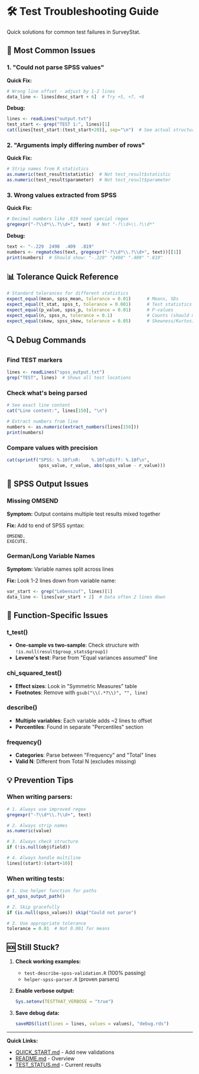 # 🛠️ Test Troubleshooting Guide

Quick solutions for common test failures in SurveyStat.

## 🔴 Most Common Issues

### 1. "Could not parse SPSS values"

**Quick Fix:**
```r
# Wrong line offset - adjust by 1-2 lines
data_line <- lines[desc_start + 6]  # Try +5, +7, +8
```

**Debug:**
```r
lines <- readLines("output.txt")
test_start <- grep("TEST 1:", lines)[1]
cat(lines[test_start:(test_start+20)], sep="\n")  # See actual structure
```

### 2. "Arguments imply differing number of rows"

**Quick Fix:**
```r
# Strip names from R statistics
as.numeric(test_result$statistic)  # Not test_result$statistic
as.numeric(test_result$parameter)  # Not test_result$parameter
```

### 3. Wrong values extracted from SPSS

**Quick Fix:**
```r
# Decimal numbers like .819 need special regex
gregexpr("-?\\d*\\.?\\d+", text)  # Not "-?\\d+\\.?\\d*"
```

**Debug:**
```r
text <- "-.229  2498  .409  .819"
numbers <- regmatches(text, gregexpr("-?\\d*\\.?\\d+", text))[[1]]
print(numbers)  # Should show: "-.229" "2498" ".409" ".819"
```

## 📊 Tolerance Quick Reference

```r
# Standard tolerances for different statistics
expect_equal(mean, spss_mean, tolerance = 0.01)      # Means, SDs
expect_equal(t_stat, spss_t, tolerance = 0.001)      # Test statistics
expect_equal(p_value, spss_p, tolerance = 0.01)      # P-values
expect_equal(n, spss_n, tolerance = 0.1)             # Counts (should match exactly)
expect_equal(skew, spss_skew, tolerance = 0.05)      # Skewness/Kurtosis
```

## 🔍 Debug Commands

### Find TEST markers
```r
lines <- readLines("spss_output.txt")
grep("TEST", lines)  # Shows all test locations
```

### Check what's being parsed
```r
# See exact line content
cat("Line content:", lines[150], "\n")

# Extract numbers from line
numbers <- as.numeric(extract_numbers(lines[150]))
print(numbers)
```

### Compare values with precision
```r
cat(sprintf("SPSS: %.10f\nR:    %.10f\nDiff: %.10f\n", 
            spss_value, r_value, abs(spss_value - r_value)))
```

## 🚨 SPSS Output Issues

### Missing OMSEND
**Symptom:** Output contains multiple test results mixed together

**Fix:** Add to end of SPSS syntax:
```spss
OMSEND.
EXECUTE.
```

### German/Long Variable Names
**Symptom:** Variable names split across lines

**Fix:** Look 1-2 lines down from variable name:
```r
var_start <- grep("Lebenszuf", lines)[1]
data_line <- lines[var_start + 2]  # Data often 2 lines down
```

## 🎯 Function-Specific Issues

### t_test()
- **One-sample vs two-sample**: Check structure with `!is.null(result$group_stats$group1)`
- **Levene's test**: Parse from "Equal variances assumed" line

### chi_squared_test()
- **Effect sizes**: Look in "Symmetric Measures" table
- **Footnotes**: Remove with `gsub("\\(.*?\\)", "", line)`

### describe()
- **Multiple variables**: Each variable adds ~2 lines to offset
- **Percentiles**: Found in separate "Percentiles" section

### frequency()
- **Categories**: Parse between "Frequency" and "Total" lines
- **Valid N**: Different from Total N (excludes missing)

## 💡 Prevention Tips

### When writing parsers:
```r
# 1. Always use improved regex
gregexpr("-?\\d*\\.?\\d+", text)

# 2. Always strip names
as.numeric(value)

# 3. Always check structure
if (!is.null(obj$field))

# 4. Always handle multiline
lines[(start):(start+10)]
```

### When writing tests:
```r
# 1. Use helper function for paths
get_spss_output_path()

# 2. Skip gracefully
if (is.null(spss_values)) skip("Could not parse")

# 3. Use appropriate tolerance
tolerance = 0.01  # Not 0.001 for means
```

## 🆘 Still Stuck?

1. **Check working examples:**
   - `test-describe-spss-validation.R` (100% passing)
   - `helper-spss-parser.R` (proven parsers)

2. **Enable verbose output:**
   ```r
   Sys.setenv(TESTTHAT_VERBOSE = "true")
   ```

3. **Save debug data:**
   ```r
   saveRDS(list(lines = lines, values = values), "debug.rds")
   ```

---
**Quick Links:**
- [QUICK_START.md](spss_reference/QUICK_START.md) - Add new validations
- [README.md](README.md) - Overview
- [TEST_STATUS.md](TEST_STATUS.md) - Current results